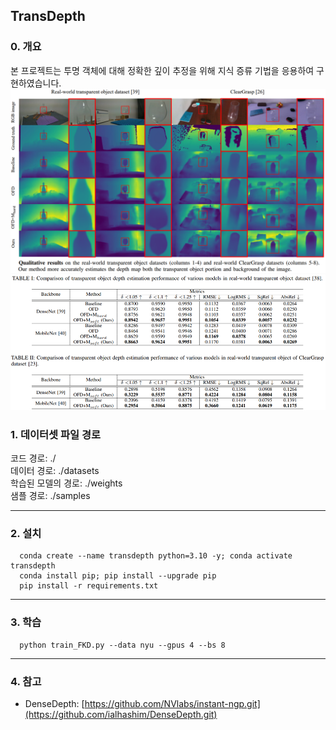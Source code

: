 ## TransDepth

### 0. 개요
  본 프로젝트는 투명 객체에 대해 정확한 깊이 추정을 위해 지식 증류 기법을 응용하여 구현하였습니다.
  ![teaser](Asset/Qualitative.png)
  ![teaser](Asset/quantitative.png)
  
### 1. 데이터셋 파일 경로

  코드 경로: ./ <br>
  데이터 경로: ./datasets <br>
  학습된 모델의 경로: ./weights <br>
  샘플 경로: ./samples <br>

****


### 2. 설치

      conda create --name transdepth python=3.10 -y; conda activate transdepth
      conda install pip; pip install --upgrade pip
      pip install -r requirements.txt
      
****

### 3. 학습

      python train_FKD.py --data nyu --gpus 4 --bs 8

****


### 4. 참고

* DenseDepth: [https://github.com/NVlabs/instant-ngp.git](https://github.com/ialhashim/DenseDepth.git)
      
      
<br>
